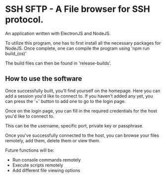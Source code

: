 # SSH SFTP - A File browser for SSH protocol.

An application written with ElectronJS and NodeJS.

To utilize this program, one has to first install all the necessary packages for NodeJS.
Once complete, one can compile the program using 'npm run build_(os)'

The build files can then be found in 'release-builds'.


## How to use the software 

Once successfully built, you'll find yourself on the homepage.
Here you can add a session you'd like to connect to. 
If you haven't added any yet, you can press the '+' button to add one to go to the login page.

Once on the login page, you can fill in the required credentials for the host you'd like to connect to.

This can be the username, specific port, private key or passphrase.

Once you've successfully connected to the host, you can browse your files remotely, add them, delete them or view them.

Future functions will be:
- Run console commands remotely
- Execute scripts remotely
- Add different file viewing options

